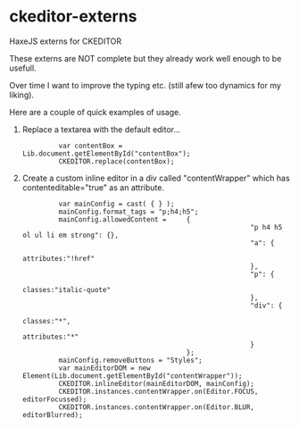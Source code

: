 ckeditor-externs
================

HaxeJS externs for CKEDITOR

These externs are NOT complete but they already work well enough to be usefull.

Over time I want to improve the typing etc. (still afew too dynamics for my liking).

Here are a couple of quick examples of usage.

1. Replace a textarea with the default editor...

                var contentBox = Lib.document.getElementById("contentBox");
                CKEDITOR.replace(contentBox);

2. Create a custom inline editor in a div called "contentWrapper" which has contenteditable="true" as an attribute.

                var mainConfig = cast( { } );
                mainConfig.format_tags = "p;h4;h5";
                mainConfig.allowedContent =     {
                                                                "p h4 h5 ol ul li em strong": {},
                                                                "a": {
                                                                                attributes:"!href"
                                                                },
                                                                "p": {
                                                                                classes:"italic-quote"
                                                                },
                                                                "div": {
                                                                                classes:"*",
                                                                                attributes:"*"
                                                                }
                                                };
                mainConfig.removeButtons = "Styles";
                var mainEditorDOM = new Element(Lib.document.getElementById("contentWrapper"));
                CKEDITOR.inlineEditor(mainEditorDOM, mainConfig);
                CKEDITOR.instances.contentWrapper.on(Editor.FOCUS, editorFocussed);
                CKEDITOR.instances.contentWrapper.on(Editor.BLUR, editorBlurred);
